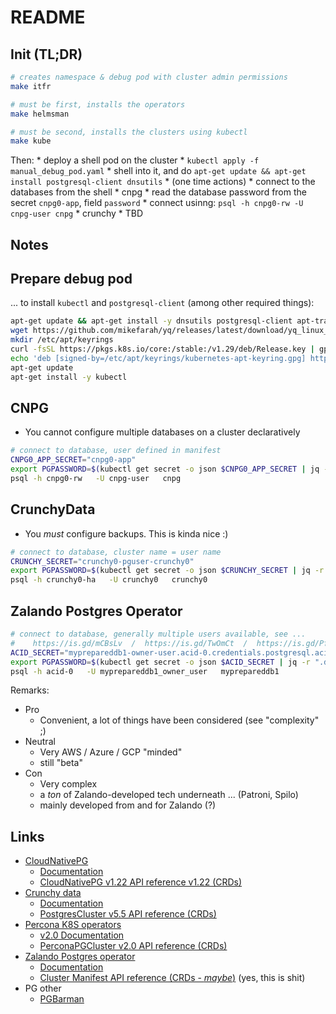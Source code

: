 # README

## Init (TL;DR)

```bash
# creates namespace & debug pod with cluster admin permissions
make itfr

# must be first, installs the operators
make helmsman

# must be second, installs the clusters using kubectl
make kube
```

Then:
    * deploy a shell pod on the cluster
        * `kubectl apply -f manual_debug_pod.yaml`
        * shell into it, and do `apt-get update && apt-get install postgresql-client dnsutils`
        * (one time actions)
    * connect to the databases from the shell
        * cnpg
            * read the database password from the secret `cnpg0-app`, field `password`
            * connect usinng: `psql -h cnpg0-rw -U cnpg-user cnpg`
        * crunchy
            * TBD


## Notes

## Prepare debug pod

... to install `kubectl` and `postgresql-client` (among other required things):

```bash
apt-get update && apt-get install -y dnsutils postgresql-client apt-transport-https ca-certificates curl gpg vim jq wget
wget https://github.com/mikefarah/yq/releases/latest/download/yq_linux_amd64 -O /usr/bin/yq && chmod +x /usr/bin/yq
mkdir /etc/apt/keyrings
curl -fsSL https://pkgs.k8s.io/core:/stable:/v1.29/deb/Release.key | gpg --dearmor -o /etc/apt/keyrings/kubernetes-apt-keyring.gpg
echo 'deb [signed-by=/etc/apt/keyrings/kubernetes-apt-keyring.gpg] https://pkgs.k8s.io/core:/stable:/v1.29/deb/ /' > /etc/apt/sources.list.d/kubernetes.list
apt-get update
apt-get install -y kubectl
```

## CNPG

* You cannot configure multiple databases on a cluster declaratively

```bash
# connect to database, user defined in manifest
CNPG0_APP_SECRET="cnpg0-app"
export PGPASSWORD=$(kubectl get secret -o json $CNPG0_APP_SECRET | jq -r ".data.password" | base64 -d)
psql -h cnpg0-rw   -U cnpg-user   cnpg
```

## CrunchyData

* You _must_ configure backups. This is kinda nice :)

```bash
# connect to database, cluster name = user name
CRUNCHY_SECRET="crunchy0-pguser-crunchy0"
export PGPASSWORD=$(kubectl get secret -o json $CRUNCHY_SECRET | jq -r ".data.password" | base64 -d)
psql -h crunchy0-ha   -U crunchy0   crunchy0
```

## Zalando Postgres Operator

```bash
# connect to database, generally multiple users available, see ...
#    https://is.gd/mCBsLv  /  https://is.gd/TwOmCt  /  https://is.gd/PfnSMO
ACID_SECRET="myprepareddb1-owner-user.acid-0.credentials.postgresql.acid.zalan.do"
export PGPASSWORD=$(kubectl get secret -o json $ACID_SECRET | jq -r ".data.password" | base64 -d)
psql -h acid-0   -U myprepareddb1_owner_user   myprepareddb1
```

Remarks:

* Pro
    * Convenient, a lot of things have been considered (see "complexity" ;)
* Neutral
    * Very AWS / Azure / GCP "minded"
    * still "beta"
* Con
    * Very complex
    * a _ton_ of Zalando-developed tech underneath ... (Patroni, Spilo)
    * mainly developed from and for Zalando (?)

## Links

* [CloudNativePG](https://cloudnative-pg.io/)
    * [Documentation](https://cloudnative-pg.io/docs/)
    * [CloudNativePG v1.22 API reference v1.22 (CRDs)](https://cloudnative-pg.io/documentation/1.22/cloudnative-pg.v1/)
* [Crunchy data](https://www.crunchydata.com/)
    * [Documentation](https://access.crunchydata.com/documentation/postgres-operator/latest)
    * [PostgresCluster v5.5 API reference (CRDs)](https://access.crunchydata.com/documentation/postgres-operator/latest/references/crd/5.5.x/postgrescluster)
* [Percona K8S operators](https://www.percona.com/software/percona-kubernetes-operators)
    * [v2.0 Documentation](https://docs.percona.com/percona-operator-for-postgresql/2.0/index.html)
    * [PerconaPGCluster v2.0 API reference (CRDs)](https://docs.percona.com/percona-operator-for-postgresql/2.0/operator.html)
* [Zalando Postgres operator](https://github.com/zalando/postgres-operator)
    * [Documentation](https://postgres-operator.readthedocs.io/en/latest/)
    * [Cluster Manifest API reference (CRDs - _maybe_)](https://postgres-operator.readthedocs.io/en/latest/reference/cluster_manifest/) (yes, this is shit)
* PG other
    * [PGBarman](https://pgbarman.org/)
